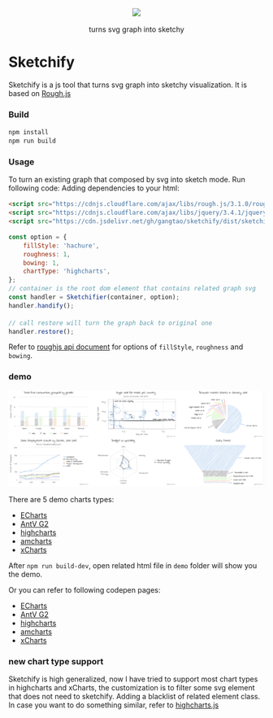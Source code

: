 <p align="center">
  <a href="https://cdn.jsdelivr.net/gh/gangtao/sketchify/dist/sketchify.min.js">
    <img src="https://badgen.net/jsdelivr/hits/gh/gangtao/sketchify">
  </a>
</p>

<p align="center">
  turns svg graph into sketchy
</p>

# Sketchify
Sketchify is a js tool that turns svg graph into sketchy visualization. It is based on [Rough.js](https://github.com/pshihn/rough)

### Build
```sh
npm install
npm run build
```

### Usage
To turn an existing graph that composed by svg into sketch mode.  Run following code:
Adding dependencies to your html:
```html
<script src="https://cdnjs.cloudflare.com/ajax/libs/rough.js/3.1.0/rough.js"></script>
<script src="https://cdnjs.cloudflare.com/ajax/libs/jquery/3.4.1/jquery.min.js"></script>
<script src="https://cdn.jsdelivr.net/gh/gangtao/sketchify/dist/sketchify.min.js"></script>
```

```javascript
const option = {
    fillStyle: 'hachure',
    roughness: 1,
    bowing: 1,
    chartType: 'highcharts',
};
// container is the root dom element that contains related graph svg
const handler = Sketchifier(container, option);
handler.handify();

// call restore will turn the graph back to original one
handler.restore();
```
Refer to [roughjs api document](https://github.com/pshihn/rough/wiki) for options of `fillStyle`, `roughness` and `bowing`.

### demo

![](./docs/highcharts_demo.png)

There are 5 demo charts types:
- [ECharts](https://echarts.apache.org/zh/index.html)
- [AntV G2](https://antv.alipay.com/zh-cn/g2/3.x/index.html)
- [highcharts](https://www.highcharts.com/)
- [amcharts](https://www.amcharts.com/)
- [xCharts](http://xgfe.github.io/xCharts/)

After `npm run build-dev`, open related html file in `demo` folder will show you the demo.

Or you can refer to following codepen pages:
- [ECharts](https://codepen.io/gangtao/full/ZEEVzpw)
- [AntV G2](https://codepen.io/gangtao/full/wvvRwzp)
- [highcharts](https://codepen.io/gangtao/full/eYYrpBX)
- [amcharts](https://codepen.io/gangtao/full/PooxBpV)
- [xCharts](https://codepen.io/gangtao/full/PooxBWV)


### new chart type support
Sketchify is high generalized, now I have tried to support most chart types in highcharts and xCharts, the customization is to filter some svg element that does not need to sketchify.  Adding a blacklist of related element class.  In case you want to do something similar, refer to [highcharts.js](./src/highcharts.js)
